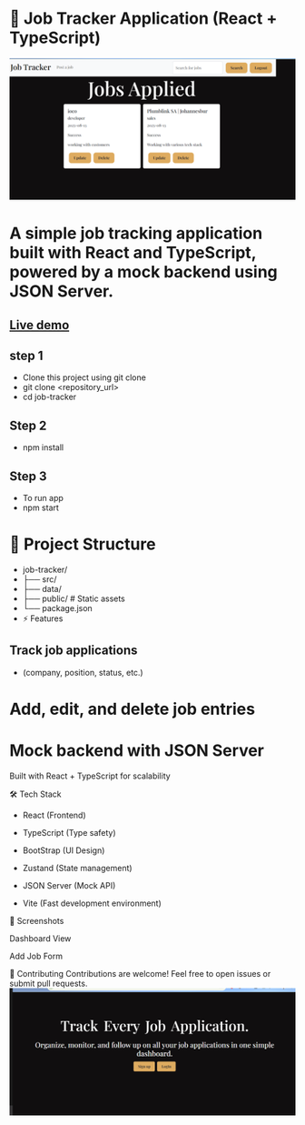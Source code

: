 # 📌 Job Tracker Application (React + TypeScript)

![Dashboard Screenshot](https://github.com/PLThabangR/Job-Tracker/blob/main/public/jobtrackerUI.png)


# A simple job tracking application built with **React** and **TypeScript**, powered by a mock backend using **JSON Server**.


[Live demo](https://https://velvety-lollipop-4b438a.netlify.app/)
---
## step 1
- Clone this project using git clone 
- git clone <repository_url>
- cd job-tracker

## Step 2 
- npm install  
## Step 3 
- To run app
- npm start

# 📂 Project Structure

- job-tracker/
- ├── src/          
- ├── data/        
- ├── public/       # Static assets
- └── package.json
- ⚡ Features
## Track job applications 
- (company, position, status, etc.)

# Add, edit, and delete job entries

# Mock backend with JSON Server

Built with React + TypeScript for scalability

🛠️ Tech Stack
- React (Frontend)

- TypeScript (Type safety)
- BootStrap (UI Design)
- Zustand (State management)
- JSON Server (Mock API)
- Vite (Fast development environment)

📸 Screenshots


Dashboard View

Add Job Form



🤝 Contributing
Contributions are welcome! Feel free to open issues or submit pull requests.
![Dashboard Screenshot](https://github.com/PLThabangR/Job-Tracker/blob/main/public/jobtracker.png)
